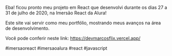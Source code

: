 Eba! ficou pronto meu projeto em React que desenvolvi durante os dias 27 a 31 de julho de 2020, na Imersão React da Alura!

Este site vai servir como meu portfólio, mostrando meus avanços na área de desenvolvimento. 

Você pode conferir neste link: https://devmarcosflix.vercel.app/

#imersaoreact #imersaoalura #react #javascript
